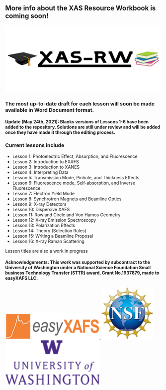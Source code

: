 ## More info about the XAS Resource Workbook is coming soon!

<a href="https://github.com/XASResourceWorkbook/XASResourceWorkbook/">
<img src="https://github.com/XASResourceWorkbook/XASResourceWorkbook/blob/main/LogoImages/XAS-RW_Logo_2.png" alt="img not found" width="1020" height="215">
</a>

### The most up-to-date draft for each lesson will soon be made available in Word Document format.

#### Update (May 24th, 2021): Blanks versions of Lessons 1-6 have been added to the repository. Solutions are still under review and will be added once they have made it through the editing process.
 
### Current lessons include
- Lesson 1: Photoelectric Effect, Absorption, and Fluorescence
- Lesson 2: Introduction to EXAFS
- Lesson 3: Introduction to XANES 
- Lesson 4: Interpreting Data
- Lesson 5: Transmission Mode, Pinhole, and Thickness Effects
- Lesson 6: Fluorescence mode, Self-absorption, and Inverse Fluorescence
- Lesson 7: Electron Yield Mode
- Lesson 8: Synchrotron Magnets and Beamline Optics
- Lesson 9: X-ray Detectors
- Lesson 10: Dispersive XAFS
- Lesson 11: Rowland Circle and Von Hamos Geometry
- Lesson 12: X-ray Emission Spectroscopy
- Lesson 13: Polarization Effects
- Lesson 14: Theory (Selection Rules)
- Lesson 15: Writing a Beamline Proposal
- Lesson 16: X-ray Raman Scattering

Lesson titles are also a work in progress

#### Acknowledgements: This work was supported by subcontract to the University of Washington under a National Science Foundation Small business Technology Transfer (STTR) award, Grant No.1937879, made to easyXAFS LLC.  


<a href="http://easyxafs.com/">
<img src="https://github.com/XASResourceWorkbook/XASResourceWorkbook/blob/main/LogoImages/easyXAFS_logo2.png" alt="img not found" width="304" height="84">
</a>
<a href="https://www.nsf.gov/">
<img src="https://github.com/XASResourceWorkbook/XASResourceWorkbook/blob/main/LogoImages/NSF_logo.png" alt="img not found" width="169" height="169">
</a>
<a href="https://phys.washington.edu/">
<img src="https://github.com/XASResourceWorkbook/XASResourceWorkbook/blob/main/LogoImages/UW_logo2.png" alt="img not found" width="304" height="142">
</a>


<!--
**XASResourceWorkbook/XASResourceWorkbook** is a ✨ _special_ ✨ repository because its `README.md` (this file) appears on your GitHub profile.

Here are some ideas to get you started:

- 🔭 I’m currently working on ...
- 🌱 I’m currently learning ...
- 👯 I’m looking to collaborate on ...
- 🤔 I’m looking for help with ...
- 💬 Ask me about ...
- 📫 How to reach me: ...
- 😄 Pronouns: ...
- ⚡ Fun fact: ...
-->
